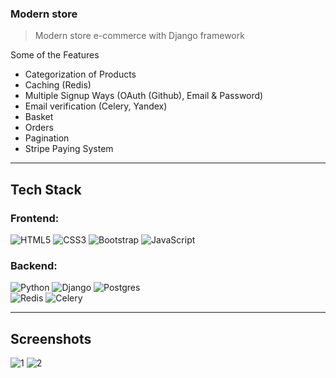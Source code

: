 ### Modern store 
> Modern store e-commerce with Django framework


Some of the Features 

- Categorization of Products
- Caching (Redis)
- Multiple Signup Ways (OAuth (Github), Email & Password)
- Email verification (Celery, Yandex)
- Basket
- Orders
- Pagination
- Stripe Paying System



---

## Tech Stack 

### Frontend:
<img alt="HTML5" src="https://img.shields.io/badge/html5%20-%23E34F26.svg?&style=for-the-badge&logo=html5&logoColor=white"/>	<img alt="CSS3" src="https://img.shields.io/badge/css3%20-%231572B6.svg?&style=for-the-badge&logo=css3&logoColor=white"/>	<img alt="Bootstrap" src="https://img.shields.io/badge/bootstrap%20-%23563D7C.svg?&style=for-the-badge&logo=bootstrap&logoColor=white"/>	<img alt="JavaScript" src="https://img.shields.io/badge/javascript%20-%23323330.svg?&style=for-the-badge&logo=javascript&logoColor=%23F7DF1E"/>	
### Backend:
<img alt="Python" src="https://img.shields.io/badge/python%20-%2314354C.svg?&style=for-the-badge&logo=python&logoColor=white"/>	<img alt="Django" src="https://img.shields.io/badge/django%20-%23092E20.svg?&style=for-the-badge&logo=django&logoColor=white"/>	<img alt="Postgres" src ="https://img.shields.io/badge/postgres-%23316192.svg?&style=for-the-badge&logo=postgresql&logoColor=white"/>	
<img alt="Redis" src="https://img.shields.io/badge/redis%20-%23392E20.svg?&style=for-the-badge&logo=redis&logoColor=white"/> 
<img alt="Celery" src="https://img.shields.io/badge/celery%20-%238002E20.svg?&style=for-the-badge&logo=celery&logoColor=white"/>

---

## Screenshots

![1](https://github.com/PySergBom/clothing-store/assets/125088101/1b8d3a3e-dbc9-4505-a3f8-0b26819b9457)
![2](https://github.com/PySergBom/clothing-store/assets/125088101/b12c733d-5436-42a6-a26b-898aca5d8da7)



